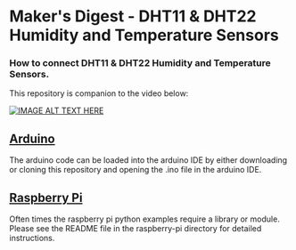 # Maker's Digest - DHT11 & DHT22 Humidity and Temperature Sensors
### How to connect DHT11 & DHT22 Humidity and Temperature Sensors.

This repository is companion to the video below:

[![IMAGE ALT TEXT HERE](https://img.youtube.com/vi/Rq8XfGAF7uM/0.jpg)](https://www.youtube.com/watch?v=Rq8XfGAF7uM)

## [Arduino](https://github.com/makersdigest/T03-DHTXX-Temp-Humidity/tree/master/arduino)
The arduino code can be loaded into the arduino IDE by either downloading or cloning this repository and opening the .ino file in the arduino IDE.

## [Raspberry Pi](https://github.com/makersdigest/T03-DHTXX-Temp-Humidity/tree/master/raspberry-pi)
Often times the raspberry pi python examples require a library or module. Please see the README file in the raspberry-pi directory for detailed instructions. 
